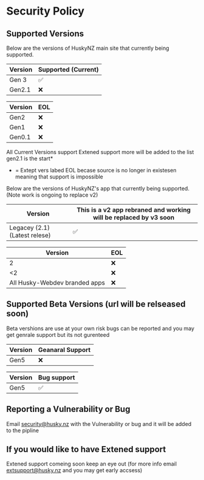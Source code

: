 # Security Policy

## Supported Versions

Below are the versions of HuskyNZ main site that
currently being supported.

| Version | Supported (Current) |
| ------- | ------------------ |
| Gen 3 | :white_check_mark: |
| Gen2.1  | :x: |

| Version | EOL |
| ------- | ------------------ |
| Gen2   | :x: |
| Gen1   | :x: |
| Gen0.1   | :x:|

All Current Versions support Extened support more will be added to the list gen2.1 is the start*

* = Extept vers labed EOL becase source is no longer in existesen meaning that support is impossible



Below are the versions of HuskyNZ's app that
currently being supported. (Note work is ongoing to replace v2)

| Version | This is a v2 app rebraned and working will be replaced by v3 soon |
| ------- | ------------------ |
| Legacey (2.1) (Latest relese)| :white_check_mark: |

| Version | EOL           |
| ------- | ------------------ |
| 2   | :x:                |
| <2    | :x:                |
| All Husky-Webdev branded apps   | :x:|

## Supported Beta Versions (url will be relseased soon)

Beta vershions are use at your own risk bugs can be reported and you may get genrale support but its not gurenteed

| Version | Geanaral Support        |
| ------- | ------------------ |
| Gen5 | :x: |

| Version | Bug support          |
| ------- | ------------------ |
| Gen5 | :white_check_mark: |

## Reporting a Vulnerability or Bug

Email security@husky.nz with the Vulnerability or bug and it will be added to the pipline

## If you would like to have Extened support

Extened support comeing soon keep an eye out (for more info email extsupport@husky.nz and you may get early accsess)
